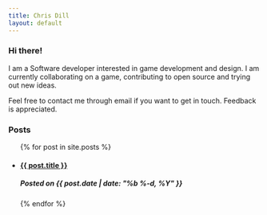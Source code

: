 ```yaml
---
title: Chris Dill
layout: default
---
```


### **Hi there!**
I am a Software developer interested in game development and design. I am currently collaborating on a game, contributing to open source and trying out new ideas. 

Feel free to contact me through email if you want to get in touch. 
Feedback is appreciated.

### **Posts**
<ul>
  {% for post in site.posts %}
  <li>
    <h4><a class="link" href="{{ post.url | prepend: site.baseurl }}">{{ post.title }}</a></h4>
  </li>
  <h5>Posted on {{ post.date | date: "%b %-d, %Y" }}</h5>
  {% endfor %}
</ul>
